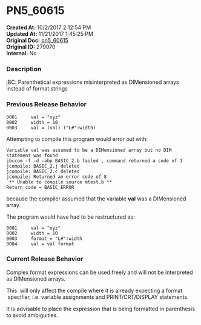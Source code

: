 # PN5_60615

**Created At:** 10/2/2017 2:12:54 PM  
**Updated At:** 11/21/2017 1:45:25 PM  
**Original Doc:** [pn5_60615](https://docs.jbase.com/36526-5-6-2-release-notes/pn5_60615)  
**Original ID:** 279070  
**Internal:** No  


### Description

jBC: Parenthetical expressions misinterpreted as DIMensioned arrays instead of format strings



### Previous Release Behavior

```
0001     val = "xyz"
0002     width = 10
0003     val = (val) ("L#":width)
```

Attempting to compile this program would error out with:

```
Variable val was assumed to be a DIMensioned array but no DIM statement was found
jbccom -f -d -abp BASIC_2.b failed , command returned a code of 1
jcompile: BASIC_2.j deleted
jcompile: BASIC_2.c deleted
jcompile: Returned an error code of 8
 ** Unable to compile source mtest.b **
Return code = BASIC_ERROR
```

because the compiler assumed that the variable **val** was a DIMensioned array.

The program would have had to be restructured as:

```
0001     val = "xyz"
0002     width = 10
0003     format = "L#":width
0004     val = val format
```



### Current Release Behavior

Complex format expressions can be used freely and will not be interpreted as DIMensioned arrays.

This  will only affect the compile where it is already expecting a format  specifier, i.e. variable assignments and PRINT/CRT/DISPLAY statements.

It is advisable to place the expression that is being formatted in parenthesis to avoid ambiguities.

